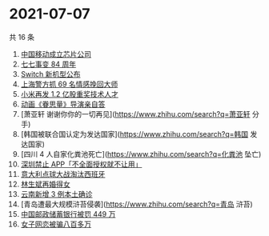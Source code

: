 # 2021-07-07

共 16 条

<!-- BEGIN -->
<!-- 最后更新时间 Wed Jul 07 2021 16:06:49 GMT+0800 (China Standard Time) -->

1. [中国移动成立芯片公司](https://www.zhihu.com/search?q=中国移动)
2. [七七事变 84 周年](https://www.zhihu.com/search?q=七七事变)
3. [Switch 新机型公布](https://www.zhihu.com/search?q=switch)
4. [上海警方抓 69 名情感挽回大师](https://www.zhihu.com/search?q=情感挽回)
5. [小米再发 1.2 亿股重奖技术人才](https://www.zhihu.com/search?q=小米)
6. [动画《眷思量》导演亲自答](https://www.zhihu.com/search?q=眷思量)
7. [萧亚轩 谢谢你你的一切再见](https://www.zhihu.com/search?q=萧亚轩 分手)
8. [韩国被联合国认定为发达国家](https://www.zhihu.com/search?q=韩国 发达国家)
9. [四川 4 人自家化粪池死亡](https://www.zhihu.com/search?q=化粪池 坠亡)
10. [深圳禁止 APP「不全面授权就不让用」](https://www.zhihu.com/search?q=大数据杀熟)
11. [意大利点球大战淘汰西班牙](https://www.zhihu.com/search?q=意大利队)
12. [林生斌再婚得女](https://www.zhihu.com/search?q=林生斌)
13. [云南新增 3 例本土确诊](https://www.zhihu.com/search?q=云南疫情)
14. [青岛遭最大规模浒苔侵袭](https://www.zhihu.com/search?q=青岛 浒苔)
15. [中国邮政储蓄银行被罚 449 万](https://www.zhihu.com/search?q=中国邮政储蓄银行)
16. [女子网恋被骗八百多万](https://www.zhihu.com/search?q=网恋被骗)

<!-- END -->
